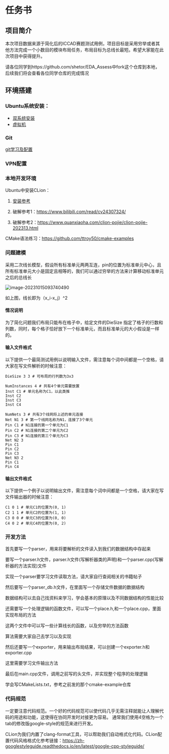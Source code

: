 # 任务书

## 项目简介

本次项目数据来源于简化后的ICCAD赛题测试用例，项目目标是采用穷举或者其他方法完成一个小数目的模块布局任务，布局目标为总线长最短。希望大家能在此次项目中获得提升。

请各位同学到https://github.com/shetor/EDA_Assess中fork这个仓库到本地，后续我们将会查看各位同学仓库的完成情况

## 环境搭建

### Ubuntu系统安装：

+ [双系统安装](https://blog.csdn.net/Flag_ing/article/details/121908340)
+ [虚拟机](https://blog.51cto.com/u_15980043/6084029)

### Git

[git学习及配置](https://www.liaoxuefeng.com/wiki/896043488029600)

### VPN配置





### 本地开发环境

Ubuntu中安装CLion：

1. [安装参考](https://blog.csdn.net/feimeng116/article/details/105898892)

2. 破解参考1：https://www.bilibili.com/read/cv24307324/

3. 破解参考2：https://www.quanxiaoha.com/clion-pojie/clion-pojie-202313.html

CMake语法练习：https://github.com/ttroy50/cmake-examples

### 问题建模

采用二次线长模型，假设所有标准单元两两互连，pin的位置为标准单元中心，且所有标准单元大小是固定且相等的，我们可以通过穷举的方法来计算移动标准单元之后的总线长

![image-20231015093740490](C:\Users\Lenovo\AppData\Roaming\Typora\typora-user-images\image-20231015093740490.png)

如上图，线长即为（x_i-x_j）^2

#### 情况说明

为了简化问题我们布局只能布在格子中，给定文件的DieSize 指定了格子的行数和列数，同时，每个格子恰好放下一个标准单元，而且标准单元的大小假设是一样的。

#### 输入文件格式

以下提供一个最简测试用例以说明输入文件，需注意每个词中间都是一个空格，请大家在写文件解析的时候注意：

```
DieSize 3 3 # 可布局的行列数为3x3

NumInstances 4 # 共有4个单元需要放置
Inst C1 # 单元名称为C1，以此类推
Inst C2
Inst C3
Inst C4

NumNets 3 # 共有3个线网将上述的单元连接
Net N1 3 # 第一个线网名称为N1，连接了3个单元
Pin C1 # N1连接的第一个单元为C1
Pin C2 # N1连接的第二个单元为C2
Pin C3 # N1连接的第三个单元为C3
Net N2 3
Pin C1
Pin C2
Pin C3
Net N3 2
Pin C1
Pin C4
```

#### 输出文件格式

以下提供一个例子以说明输出文件，需注意每个词中间都是一个空格，请大家在写文件输出器的时候注意：

```
C1 0 1 # 单元C1的位置为(0, 1)
C2 1 1 # 单元C2的位置为(1, 1)
C3 0 0 # 单元C3的位置为(0, 0)
C4 0 2 # 单元C4的位置为(0, 2)
```

### 开发方法

首先要写一个parser，用来将要解析的文件读入到我们的数据结构中存起来

要写一个parser.h文件，parser.h文件(写解析器类的声明)和一个parser.cpp(写解析器的方法实现)文件

实现一个parser要学习文件读取方法，请大家自行查阅相关的书籍帖子

然后要写一个parser_db.h文件，在里面写一个存储文件数据的数据结构

数据结构可以去自己找资料来学习，学会基本的原理以及不同数据结构的性能比较

还需要写一个处理逻辑的函数文件，可以写一个place.h,和一个place.cpp，里面实现布局的方法

这两个文件中可以写一些计算线长的函数，以及穷举的方法函数

算法需要大家自己去学习以及实现

然后还要写一个exporter，用来输出布局结果，可以创建一个exporter.h和exporter.cpp

这里需要学习文件输出方法

最后在main.cpp文件，调用之前写的头文件，并实现整个程序的处理逻辑

学会写CMakeLists.txt，参考之前发的那个cmake-example仓库

### 代码规范

一定要注意代码规范。一个好的代码规范可以使代码几乎无需注释就能让人理解代码的用途和功能，这使得在协同开发时对接更为容易。 通常我们使用4空格为一个tab的修改版google-style的规范来进行开发。

CLion为我们内置了clang-format工具，可以帮助我们自动格式化代码。CLion配置代码风格格式化参考链接：https://zh-googlestyleguide.readthedocs.io/en/latest/google-cpp-styleguide/